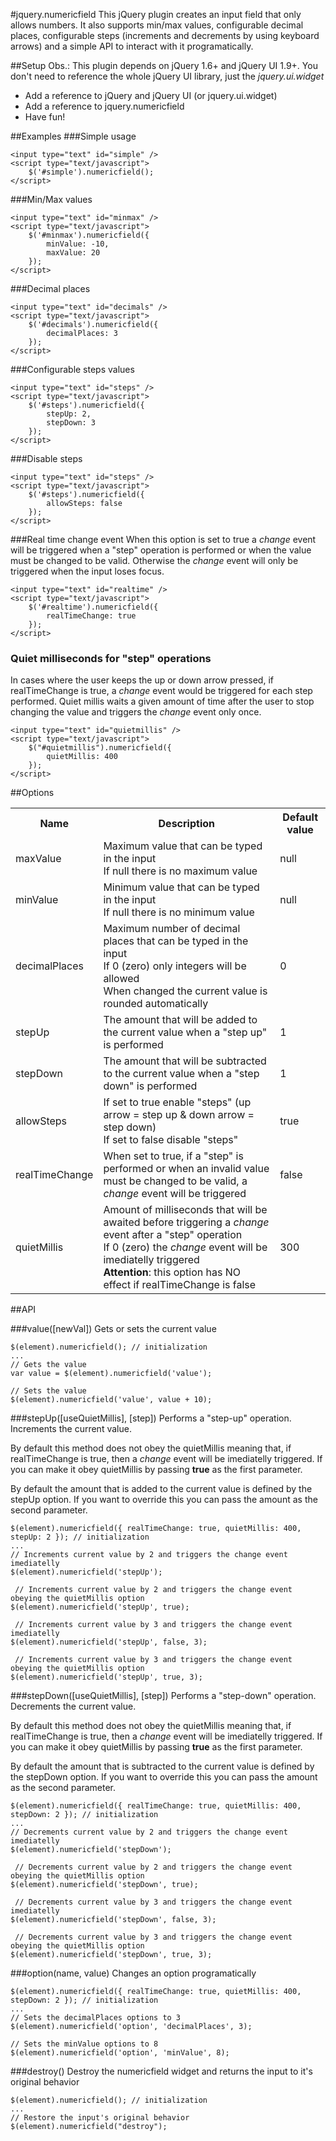 #jquery.numericfield
This jQuery plugin creates an input field that only allows numbers. It also supports min/max values, configurable decimal places, configurable steps (increments and decrements by using keyboard arrows) and a simple API to interact with it programatically.

##Setup
Obs.: This plugin depends on jQuery 1.6+ and jQuery UI 1.9+. 
You don't need to reference the whole jQuery UI library, just the *jquery.ui.widget*

- Add a reference to jQuery and jQuery UI (or jquery.ui.widget)
- Add a reference to jquery.numericfield
- Have fun!

##Examples
###Simple usage
    
    <input type="text" id="simple" />
    <script type="text/javascript">
        $('#simple').numericfield();
    </script>
    
###Min/Max values

    <input type="text" id="minmax" />
    <script type="text/javascript">
        $('#minmax').numericfield({
            minValue: -10,
            maxValue: 20
        });
    </script>
    
###Decimal places

    <input type="text" id="decimals" />
    <script type="text/javascript">
        $('#decimals').numericfield({
            decimalPlaces: 3
        });
    </script>
    
###Configurable steps values

    <input type="text" id="steps" />
    <script type="text/javascript">
        $('#steps').numericfield({
            stepUp: 2,
            stepDown: 3
        });
    </script>

###Disable steps

    <input type="text" id="steps" />
    <script type="text/javascript">
        $('#steps').numericfield({
            allowSteps: false
        });
    </script>
    
###Real time change event
When this option is set to true a *change* event will be triggered when a "step" operation is performed or when the value must be changed to be valid. Otherwise the *change* event will only be triggered when the input loses focus.

    <input type="text" id="realtime" />
    <script type="text/javascript">
        $('#realtime').numericfield({
            realTimeChange: true
        });
    </script>
    
### Quiet milliseconds for "step" operations
In cases where the user keeps the up or down arrow pressed, if realTimeChange is true, a *change* event would be triggered for each step performed. Quiet millis waits a given amount of time after the user to stop changing the value and triggers the *change* event only once.

    <input type="text" id="quietmillis" />
    <script type="text/javascript">
        $("#quietmillis").numericfield({
            quietMillis: 400
        });
    </script>    

##Options
<table>
    <tr>
        <th>Name</th>
        <th>Description</th>
        <th>Default value</th>
    </tr>
    <tr>
        <td>
            maxValue
        </td>
        <td>
            Maximum value that can be typed in the input<br/>
            If null there is no maximum value
        </td>
        <td>
            null
        </td>
    </tr>
    <tr>
        <td>
            minValue
        </td>
        <td>
            Minimum value that can be typed in the input<br/>
            If null there is no minimum value
        </td>
        <td>
            null
        </td>
    </tr>
    <tr>
        <td>
            decimalPlaces
        </td>
        <td>
            Maximum number of decimal places that can be typed in the input<br/>
            If 0 (zero) only integers will be allowed<br/>
            When changed the current value is rounded automatically
        </td>
        <td>
            0
        </td>
    </tr>
    <tr>
        <td>
            stepUp
        </td>
        <td>
            The amount that will be added to the current value when a "step up" is performed
        </td>
        <td>
            1
        </td>
    </tr>
    <tr>
        <td>
            stepDown
        </td>
        <td>
            The amount that will be subtracted to the current value when a "step down" is performed
        </td>
        <td>
            1
        </td>
    </tr>
    <tr>
        <td>
            allowSteps
        </td>
        <td>
            If set to true enable "steps" (up arrow = step up & down arrow = step down)<br/>
            If set to false disable "steps"
        </td>
        <td>
            true
        </td>
    </tr>
    <tr>
        <td>
            realTimeChange
        </td>
        <td>
            When set to true, if a "step" is performed or when an invalid value must be changed to be valid, a <i>change</i> event will be triggered
        </td>
        <td>
            false
        </td>
    </tr>
    <tr>
        <td>
            quietMillis
        </td>
        <td>
            Amount of milliseconds that will be awaited before triggering a <i>change</i> event after a "step" operation<br/>
            If 0 (zero) the <i>change</i> event will be imediatelly triggered<br/>
            <b>Attention</b>: this option has NO effect if realTimeChange is false
        </td>
        <td>
            300
        </td>
    </tr>
</table>

##API

###value([newVal])
Gets or sets the current value

    $(element).numericfield(); // initialization
    ...
    // Gets the value
    var value = $(element).numericfield('value'); 
    
    // Sets the value
    $(element).numericfield('value', value + 10);

###stepUp([useQuietMillis], [step])
Performs a "step-up" operation. Increments the current value.

By default this method does not obey the quietMillis meaning that, if realTimeChange is true, then a *change* event will be imediatelly triggered. If you can make it obey quietMillis by passing **true** as the first parameter.

By default the amount that is added to the current value is defined by the stepUp option. If you want to override this you can pass the amount as the second parameter.

    $(element).numericfield({ realTimeChange: true, quietMillis: 400, stepUp: 2 }); // initialization
    ...
    // Increments current value by 2 and triggers the change event imediatelly
    $(element).numericfield('stepUp'); 
    
     // Increments current value by 2 and triggers the change event obeying the quietMillis option
    $(element).numericfield('stepUp', true);
    
     // Increments current value by 3 and triggers the change event imediatelly
    $(element).numericfield('stepUp', false, 3);
    
     // Increments current value by 3 and triggers the change event obeying the quietMillis option
    $(element).numericfield('stepUp', true, 3);

###stepDown([useQuietMillis], [step])
Performs a "step-down" operation. Decrements the current value.

By default this method does not obey the quietMillis meaning that, if realTimeChange is true, then a *change* event will be imediatelly triggered. If you can make it obey quietMillis by passing **true** as the first parameter.

By default the amount that is subtracted to the current value is defined by the stepDown option. If you want to override this you can pass the amount as the second parameter.

    $(element).numericfield({ realTimeChange: true, quietMillis: 400, stepDown: 2 }); // initialization
    ...
    // Decrements current value by 2 and triggers the change event imediatelly
    $(element).numericfield('stepDown'); 
    
     // Decrements current value by 2 and triggers the change event obeying the quietMillis option
    $(element).numericfield('stepDown', true);
    
     // Decrements current value by 3 and triggers the change event imediatelly
    $(element).numericfield('stepDown', false, 3);
    
     // Decrements current value by 3 and triggers the change event obeying the quietMillis option
    $(element).numericfield('stepDown', true, 3);
    
###option(name, value)
Changes an option programatically

    $(element).numericfield({ realTimeChange: true, quietMillis: 400, stepDown: 2 }); // initialization
    ...
    // Sets the decimalPlaces options to 3
    $(element).numericfield('option', 'decimalPlaces', 3);
    
    // Sets the minValue options to 8
    $(element).numericfield('option', 'minValue', 8);
    
###destroy()
Destroy the numericfield widget and returns the input to it's original behavior
    
    $(element).numericfield(); // initialization
    ...
    // Restore the input's original behavior
    $(element).numericfield("destroy");